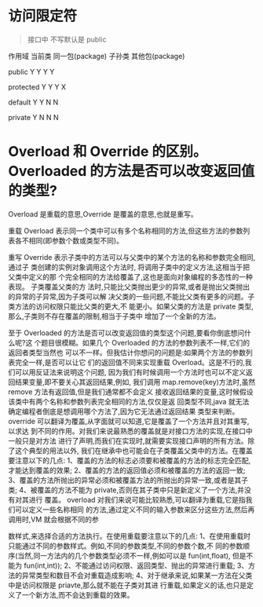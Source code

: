 #  访问限定符

> 接口中 不写默认是 public



作用域      当前类 同一包(package)  子孙类 其他包(package)


public      Y    Y              Y      Y

protected   Y    Y              Y      X

default     Y    Y              N      N

private     Y    N              N      N



#  Overload 和 Override 的区别。Overloaded 的方法是否可以改变返回值 的类型?


Overload 是重载的意思,Override 是覆盖的意思,也就是重写。

重载 Overload 表示同一个类中可以有多个名称相同的方法,但这些方法的参数列表各不相同(即参数个数或类型不同)。


重写 Override 表示子类中的方法可以与父类中的某个方法的名称和参数完全相同,通过子 类创建的实例对象调用这个方法时,
将调用子类中的定义方法,这相当于把父类中定义的那 个完全相同的方法给覆盖了,这也是面向对象编程的多态性的一种表现。
子类覆盖父类的方 法时,只能比父类抛出更少的异常,或者是抛出父类抛出的异常的子异常,因为子类可以解 决父类的一些问题,不能比父类有更多的问题。子类方法的访问权限只能比父类的更大,不 能更小。如果父类的方法是 private 类型,那么,子类则不存在覆盖的限制,相当于子类中 增加了一个全新的方法。


至于 Overloaded 的方法是否可以改变返回值的类型这个问题,要看你倒底想问什么呢?这 个题目很模糊。如果几个 Overloaded 的方法的参数列表不一样,它们的返回者类型当然也 可以不一样。但我估计你想问的问题是:如果两个方法的参数列表完全一样,是否可以让它 们的返回值不同来实现重载 Overload。这是不行的,我们可以用反证法来说明这个问题, 因为我们有时候调用一个方法时也可以不定义返回结果变量,即不要关心其返回结果,例如, 我们调用 map.remove(key)方法时,虽然 remove 方法有返回值,但是我们通常都不会定义 接收返回结果的变量,这时候假设该类中有两个名称和参数列表完全相同的方法,仅仅是返 回类型不同,java 就无法确定编程者倒底是想调用哪个方法了,因为它无法通过返回结果 类型来判断。
override 可以翻译为覆盖,从字面就可以知道,它是覆盖了一个方法并且对其重写,以求达 到不同的作用。对我们来说最熟悉的覆盖就是对接口方法的实现,在接口中一般只是对方法 进行了声明,而我们在实现时,就需要实现接口声明的所有方法。除了这个典型的用法以外, 我们在继承中也可能会在子类覆盖父类中的方法。在覆盖要注意以下的几点:
1、覆盖的方法的标志必须要和被覆盖的方法的标志完全匹配,才能达到覆盖的效果;
2、覆盖的方法的返回值必须和被覆盖的方法的返回一致;
3、覆盖的方法所抛出的异常必须和被覆盖方法的所抛出的异常一致,或者是其子类;
4、被覆盖的方法不能为 private,否则在其子类中只是新定义了一个方法,并没有对其进行 覆盖。
overload 对我们来说可能比较熟悉,可以翻译为重载,它是指我们可以定义一些名称相同 的方法,通过定义不同的输入参数来区分这些方法,然后再调用时,VM 就会根据不同的参

数样式,来选择合适的方法执行。在使用重载要注意以下的几点:
1、在使用重载时只能通过不同的参数样式。例如,不同的参数类型,不同的参数个数,不 同的参数顺序(当然,同一方法内的几个参数类型必须不一样,例如可以是 fun(int,float), 但是不能为 fun(int,int));
2、不能通过访问权限、返回类型、抛出的异常进行重载; 3、方法的异常类型和数目不会对重载造成影响;
4、对于继承来说,如果某一方法在父类中是访问权限是 priavte,那么就不能在子类对其进 行重载,如果定义的话,也只是定义了一个新方法,而不会达到重载的效果。